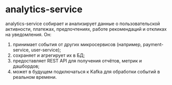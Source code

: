 # analytics-service

analytics-service собирает и анализирует данные о пользовательской активности, платежах, предпочтениях, работе рекомендаций и откликах на уведомления. Он:

1. принимает события от других микросервисов (например, payment-service, user-service);
2. сохраняет и агрегирует их в БД;
3. предоставляет REST API для получения отчётов, метрик и дашбордов;
4. может в будущем подключаться к Kafka для обработки событий в реальном времени.
